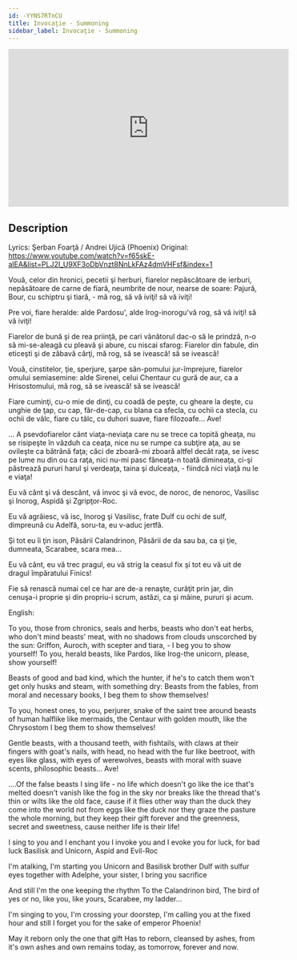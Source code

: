 ```yaml
---
id: -YYNS7RTnCU
title: Invocaţie - Summoning
sidebar_label: Invocaţie - Summoning
---
```


<iframe
  width="560"
  height="315"
  src="https://www.youtube.com/embed/-YYNS7RTnCU"
  title="YouTube video player"
  frameborder="0"
  allow="accelerometer; autoplay; clipboard-write; encrypted-media; gyroscope; picture-in-picture; web-share"
  referrerpolicy="strict-origin-when-cross-origin"
  allowfullscreen
></iframe>

## Description

Lyrics: Şerban Foarţă / Andrei Ujică (Phoenix)
Original: https://www.youtube.com/watch?v=f65skE-alEA&list=PLJ2I_U9XF3oDbVnzt8NnLkFAz4dmVHFsf&index=1

Vouă, celor din hronici, pecetii şi herburi, 
fiarelor nepăscătoare de ierburi, 
nepăsătoare de carne de fiară, neumbrite de nour, 
nearse de soare: Pajură, Bour, 
cu schiptru şi tiară, -
mă rog, să vă iviţi! 
să vă iviţi!

Pre voi, fiare heralde:
alde Pardosu', alde
Irog-inorogu'vă rog, să vă iviţi! 
să vă iviţi!

Fiarelor de bună şi de rea priinţă, 
pe cari vânătorul dac-o să le prindză, 
n-o să mi-se-aleagă cu pleavă şi abure, 
cu niscai sfarog: Fiarelor din fabule, 
din eticeşti şi de zăbavă cărţi, 
mă rog, să se ivească! 
să se ivească!

Vouă, cinstitelor, ţie, sperjure, 
şarpe sân-pomului jur-împrejure, 
fiarelor omului semiasemine:
alde Sirenei, celui Chentaur
cu gură de aur, ca a Hrisostomului, 
mă rog, să se ivească! 
să se ivească!

Fiare cuminţi, cu-o mie de dinţi, 
cu coadă de peşte, cu gheare la deşte, 
cu unghie de ţap, cu cap, făr-de-cap, 
cu blana ca sfecla, cu ochii ca stecla, 
cu ochii de vâlc, fiare cu tâlc, 
cu duhori suave, fiare filozoafe... Ave! 

... A psevdofiarelor cânt viaţa-neviaţa
care nu se trece ca topită gheaţa, 
nu se risipeşte în văzduh ca ceaţa, 
nice nu se rumpe ca subţire aţa, 
au se ovileşte ca bătrână faţa;
căci de zboară-mi zboară altfel decât raţa, 
se ivesc pe lume nu din ou ca raţa, 
nici nu-mi pasc fâneaţa-n toată dimineaţa, 
ci-şi păstrează pururi harul şi verdeaţa, 
taina şi dulceaţa, -
fiindcă nici viaţă nu le e viaţa! 


Eu vă cânt şi vă descânt, 
vă invoc şi vă evoc, 
de noroc, de nenoroc, 
Vasilisc şi Inorog, 
Aspidă şi Zgripţor-Roc. 

Eu vă agrăiesc, vă isc, 
Inorog şi Vasilisc, 
frate Dulf cu ochi de sulf, 
dimpreună cu Adelfă, 
soru-ta, eu v-aduc jertfă. 

Şi tot eu îi ţin ison, 
Păsării Calandrinon, 
Păsării de da sau ba, 
ca şi ţie, dumneata, 
Scarabee, scara mea... 

Eu vă cânt, 
eu vă trec pragul, 
eu vă strig la ceasul fix
şi tot eu vă uit de dragul
împăratului Finics! 

Fie să renască numai cel ce har
are de-a renaşte, curăţit prin jar, 
din cenuşa-i proprie şi din propriu-i scrum, 
astăzi, ca şi mâine, pururi şi acum.

English:

To you, those from chronics, seals and herbs,
beasts who don't eat herbs,
who don't mind beasts' meat, with no shadows from clouds
unscorched by the sun: Griffon, Auroch,
with scepter and tiara, -
I beg you to show yourself!
To you, herald beasts,
like Pardos, like Irog-the unicorn, please, show yourself!
 
Beasts of good and bad kind,
which the hunter, if he's to catch them
won't get only husks and steam,
with something dry: Beasts from the fables,
from moral and necessary books,
I beg them to show themselves!
 
To you, honest ones, to you, perjurer,
snake of the saint tree around
beasts of human halflike
like mermaids, the Centaur
with golden mouth, like the Chrysostom
I beg them to show themselves!
 
Gentle beasts, with a thousand teeth,
with fishtails, with claws at their fingers
with goat's nails, with head, no head
with the fur like beetroot, with eyes like glass,
with eyes of werewolves, beasts with moral
with suave scents, philosophic beasts... Ave!
 
....Of the false beasts I sing life - no life
which doesn't go like the ice that's melted
doesn't vanish like the fog in the sky
nor breaks like the thread that's thin
or wilts like the old face,
cause if it flies other way than the duck
they come into the world not from eggs like the duck
nor they graze the pasture the whole morning,
but they keep their gift forever and the greenness,
secret and sweetness,
cause neither life is their life!
 
I sing to you and I enchant you
I invoke you and I evoke you
for luck, for bad luck
Basilisk and Unicorn,
Aspid and Evil-Roc
 
I'm atalking, I'm starting you
Unicorn and Basilisk
brother Dulf with sulfur eyes
together with Adelphe, your sister,
I bring you sacrifice
 
And still I'm the one keeping the rhythm
To the Calandrinon bird,
The bird of yes or no,
like you, like yours,
Scarabee, my ladder...
 
I'm singing to you,
I'm crossing your doorstep,
I'm calling you at the fixed hour
and still I forget you for the sake
of emperor Phoenix!
 
May it reborn only the one that gift
Has to reborn, cleansed by ashes,
from it's own ashes and own remains
today, as tomorrow, forever and now.
